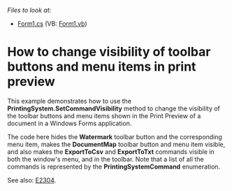 <!-- default file list -->
*Files to look at*:

* [Form1.cs](./CS/Form1.cs) (VB: [Form1.vb](./VB/Form1.vb))
<!-- default file list end -->
# How to change visibility of toolbar buttons and menu items in print preview


<p>This example demonstrates how to use the <strong>PrintingSystem.SetCommandVisibility</strong> method to change the visibility of the toolbar buttons and menu items shown in the Print Preview of a document in a Windows Forms application.</p><p>The code here hides the <strong>Watermark</strong> toolbar button and the corresponding menu item, makes the <strong>DocumentMap</strong> toolbar button and menu item visible, and also makes the <strong>ExportToCsv</strong> and <strong>ExportToTxt</strong> commands visible in both the window's menu, and in the toolbar. Note that a list of all the commands is represented by the <strong>PrintingSystemCommand</strong> enumeration.</p><p>See also: <a href="https://www.devexpress.com/Support/Center/p/E2304">E2304</a>.</p>

<br/>


